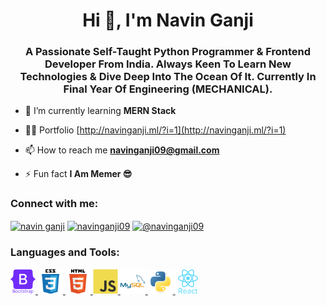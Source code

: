 <h1 align="center">Hi 👋, I'm Navin Ganji</h1>
<h3 align="center">A Passionate Self-Taught Python Programmer & Frontend Developer From India. Always Keen To Learn New Technologies & Dive Deep Into The Ocean Of It. Currently In Final Year Of Engineering (MECHANICAL).</h3>

- 🌱 I’m currently learning **MERN Stack**

- 👨‍💻 Portfolio [http://navinganji.ml/?i=1](http://navinganji.ml/?i=1)

- 📫 How to reach me **navinganji09@gmail.com**

- ⚡ Fun fact **I Am Memer 😎**

<h3 align="left">Connect with me:</h3>
<p align="left">
<a href="https://linkedin.com/in/navin ganji" target="blank"><img align="center" src="https://cdn.jsdelivr.net/npm/simple-icons@3.0.1/icons/linkedin.svg" alt="navin ganji" height="30" width="40" /></a>
<a href="https://www.hackerrank.com/navinganji09" target="blank"><img align="center" src="https://cdn.jsdelivr.net/npm/simple-icons@3.0.1/icons/hackerrank.svg" alt="navinganji09" height="30" width="40" /></a>
<a href="https://www.hackerearth.com/@navinganji09" target="blank"><img align="center" src="https://cdn.jsdelivr.net/npm/simple-icons@3.0.1/icons/hackerearth.svg" alt="@navinganji09" height="30" width="40" /></a>
</p>

<h3 align="left">Languages and Tools:</h3>
<p align="left"> <a href="https://getbootstrap.com" target="_blank"> <img src="https://raw.githubusercontent.com/devicons/devicon/master/icons/bootstrap/bootstrap-plain-wordmark.svg" alt="bootstrap" width="40" height="40"/> </a> <a href="https://www.w3schools.com/css/" target="_blank"> <img src="https://raw.githubusercontent.com/devicons/devicon/master/icons/css3/css3-original-wordmark.svg" alt="css3" width="40" height="40"/> </a> <a href="https://www.w3.org/html/" target="_blank"> <img src="https://raw.githubusercontent.com/devicons/devicon/master/icons/html5/html5-original-wordmark.svg" alt="html5" width="40" height="40"/> </a> <a href="https://developer.mozilla.org/en-US/docs/Web/JavaScript" target="_blank"> <img src="https://raw.githubusercontent.com/devicons/devicon/master/icons/javascript/javascript-original.svg" alt="javascript" width="40" height="40"/> </a> <a href="https://www.mysql.com/" target="_blank"> <img src="https://raw.githubusercontent.com/devicons/devicon/master/icons/mysql/mysql-original-wordmark.svg" alt="mysql" width="40" height="40"/> </a> <a href="https://www.python.org" target="_blank"> <img src="https://raw.githubusercontent.com/devicons/devicon/master/icons/python/python-original.svg" alt="python" width="40" height="40"/> </a> <a href="https://reactjs.org/" target="_blank"> <img src="https://raw.githubusercontent.com/devicons/devicon/master/icons/react/react-original-wordmark.svg" alt="react" width="40" height="40"/> </a> </p>
